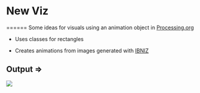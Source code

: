 # New Viz
======
Some ideas for visuals using an animation object in [Processing.org](https://processing.org)

* Uses classes for rectangles

* Creates animations from images generated with [IBNIZ](http://pelulamu.net/ibniz/)

## Output =>

<img src="https://lh3.googleusercontent.com/BsIspCty_fkZ7tLZrQONQczJlrtCtkpoL9jSLUs_1opRjmyNF_tWb20FPk1kUTB0WgMvLa-c9-fGN2LoUVaSI3e8euaNP9t64Akkn_A45yjSKhPKvhLJEymQWGBpi74WlSXcHg3UOuhsIC49e3PNFcFWkY-rOt8bennpXFMTZtH1EHwrYPxpcX8Qp9kPjE5TdLGNZzJOH7mwgd8Cxj6YMXAhz4wcgrVm9hDpIkU3-5JJqK6bS5PBFdW_n6rH6f8gmYHFN_QU4c-GZvZ_IH4W_EmZh_62kOP0E7KgGtYqb0x1HEIrel_NVC93e0DQeGzP9Kz53MwIimRl9RIACnOMTIfjw1QxWsR6zHk5gWhP0PKNGbUeF3GHOp8_4yYD7Sogbx_6qk3UBdtzkZ6cNQ-ail1R4tGkV4OpFvwW9aRf17TK7Zu0aA7xLJwzD6Bs2mYI5QyXVH3TzabqpzHxOUeDRdnmghVwgH3tMwIsEJsnzV_UFYBgYblUSbeU0w1b0oChCKfM9kc48YGyiTaoK9Qx_p4VVZ-2a5WDKWiqn8BNd4Y_LDRy2t6R5FcC3Nan7jQpCjFn5_sBHrXe2AuZ8vpySHXLrTcUAhHqCqEIsbClc34sYifaht5p01Ytwlpd8-TWLfJOLQhxxKLnlgsIFUGlSHY7=w800-h450-no">
